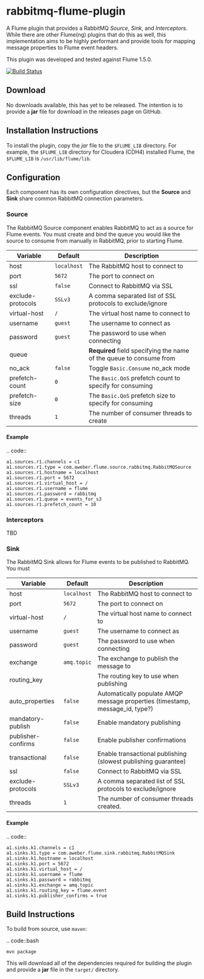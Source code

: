 rabbitmq-flume-plugin
=====================
A Flume plugin that provides a RabbitMQ *Source*, *Sink*, and *Interceptors*. While
there are other Flume(ng) plugins that do this as well, this implementation aims
to be highly performant and provide tools for mapping message properties to Flume
event headers.

This plugin was developed and tested against Flume 1.5.0.

[![Build Status](https://travis-ci.org/gmr/rabbitmq-flume-plugin.svg?branch=master)](https://travis-ci.org/gmr/rabbitmq-flume-plugin)

Download
--------
No downloads available, this has yet to be released. The intention is to provide
a **jar** file for download in the releases page on GitHub.

Installation Instructions
-------------------------
To install the plugin, copy the *jar* file to the ``$FLUME_LIB`` directory. For
example, the ``$FLUME_LIB`` directory for Cloudera (CDH4) installed Flume, the
``$FLUME_LIB`` is ``/usr/lib/flume/lib``.

Configuration
-------------
Each component has its own configuration directives, but the **Source** and **Sink**
share common RabbitMQ connection parameters.

### Source
The RabbitMQ Source component enables RabbitMQ to act as a source for Flume events.
You must create and bind the queue you would like the source to consume from manually
in RabbitMQ, prior to starting Flume.

Variable          | Default       | Description
----------------- | ------------- | -----------
host              | ``localhost`` | The RabbitMQ host to connect to
port              | ``5672``      | The port to connect on
ssl               | ``false``     | Connect to RabbitMQ via SSL
exclude-protocols | ``SSLv3``     | A comma separated list of SSL protocols to exclude/ignore
virtual-host      | ``/``         | The virtual host name to connect to
username          | ``guest``     | The username to connect as
password          | ``guest``     | The password to use when connecting
queue             |               | **Required** field specifying the name of the queue to consume from
no_ack            | ``false``     | Toggle ``Basic.Consume`` no_ack mode
prefetch-count    | ``0``         | The ``Basic.QoS`` prefetch count to specify for consuming
prefetch-size     | ``0``         | The ``Basic.QoS`` prefetch size to specify for consuming
threads           | ``1``         | The number of consumer threads to create

#### Example

.. code::

    a1.sources.r1.channels = c1
    a1.sources.r1.type = com.aweber.flume.source.rabbitmq.RabbitMQSource
    a1.sources.r1.hostname = localhost
    a1.sources.r1.port = 5672
    a1.sources.r1.virtual_host = /
    a1.sources.r1.username = flume
    a1.sources.r1.password = rabbitmq
    a1.sources.r1.queue = events_for_s3
    a1.sources.r1.prefetch_count = 10

### Interceptors
TBD

### Sink
The RabbitMQ Sink allows for Flume events to be published to RabbitMQ. You must

Variable           | Default       | Description
------------------ | ------------- | -----------
host               | ``localhost`` | The RabbitMQ host to connect to
port               | ``5672``      | The port to connect on
virtual-host       | ``/``         | The virtual host name to connect to
username           | ``guest``     | The username to connect as
password           | ``guest``     | The password to use when connecting
exchange           | ``amq.topic`` | The exchange to publish the message to
routing_key        |               | The routing key to use when publishing
auto_properties    | ``false``     | Automatically populate AMQP message properties (timestamp, message_id, type?)
mandatory-publish  | ``false``     | Enable mandatory publishing
publisher-confirms | ``false``     | Enable publisher confirmations
transactional      | ``false``     | Enable transactional publishing (slowest publishing guarantee)
ssl                | ``false``     | Connect to RabbitMQ via SSL
exclude-protocols  | ``SSLv3``     | A comma separated list of SSL protocols to exclude/ignore
threads            | ``1``         | The number of consumer threads created.

#### Example

.. code::

    a1.sinks.k1.channels = c1
    a1.sinks.k1.type = com.aweber.flume.sink.rabbitmq.RabbitMQSink
    a1.sinks.k1.hostname = localhost
    a1.sinks.k1.port = 5672
    a1.sinks.k1.virtual_host = /
    a1.sinks.k1.username = flume
    a1.sinks.k1.password = rabbitmq
    a1.sinks.k1.exchange = amq.topic
    a1.sinks.k1.routing_key = flume.event
    a1.sinks.k1.publisher_confirms = true

Build Instructions
------------------
To build from source, use ``maven``:

.. code::bash

    mvn package

This will download all of the dependencies required for building the plugin and
provide a **jar** file in the ``target/`` directory.
